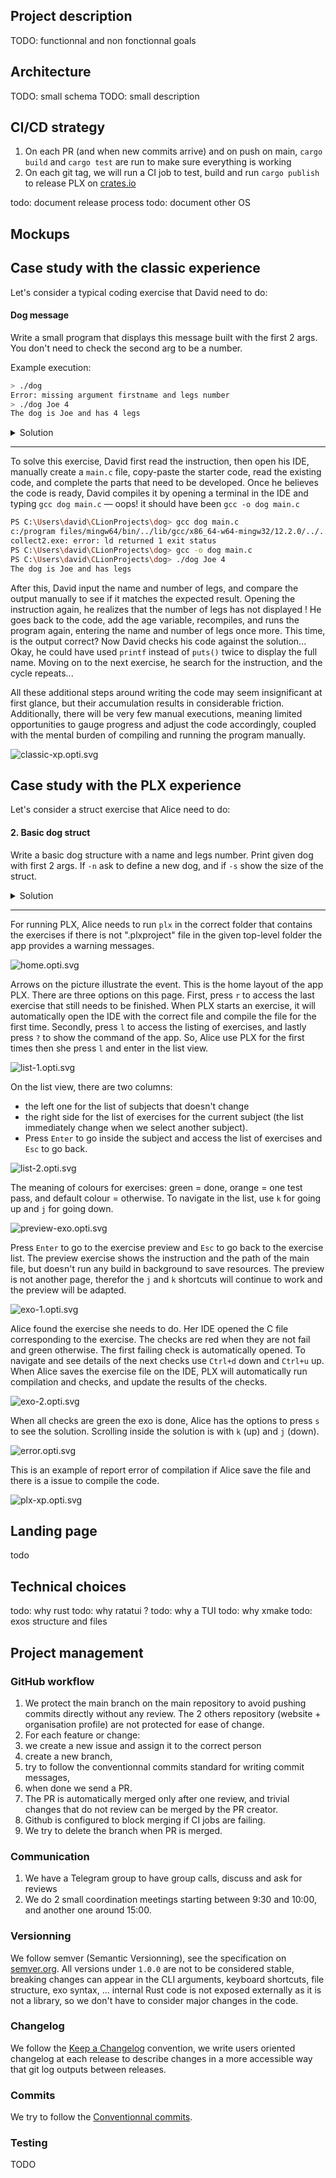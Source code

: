 ## Project description
TODO: functionnal and non fonctionnal goals

## Architecture
TODO: small schema
TODO: small description


## CI/CD strategy
1. On each PR (and when new commits arrive) and on push on main, `cargo build` and `cargo test` are run to make sure everything is working
1. On each git tag, we will run a CI job to test, build and run `cargo publish` to release PLX on [crates.io](https://crates.io/crates/plx)

todo: document release process
todo: document other OS

## Mockups
## Case study with the classic experience
Let's consider a typical coding exercise that David need to do:  
#### Dog message
Write a small program that displays this message built with the first 2 args. You don't need to check the second arg to be a number.

Example execution:
```sh
> ./dog 
Error: missing argument firstname and legs number
> ./dog Joe 4
The dog is Joe and has 4 legs
```

<details>
<summary>Solution</summary>

```c
#include <stdio.h>

int main(int argc, char **argv) {
  if (argc < 3)
    printf("Error: missing argument firstname and legs number");
  else
    printf("The dog is %s and has %s legs\n", argv[1], argv[2]);
}
```

</details>

---

To solve this exercise, David first read the instruction, then open his IDE, manually create a `main.c` file, copy-paste the starter code, read the existing code, and complete the parts that need to be developed. Once he believes the code is ready, David compiles it by opening a terminal in the IDE and typing `gcc dog main.c` — oops! it should have been `gcc -o dog main.c`

```bash
PS C:\Users\david\CLionProjects\dog> gcc dog main.c
c:/program files/mingw64/bin/../lib/gcc/x86_64-w64-mingw32/12.2.0/../../../../x86_64-w64-mingw32/bin/ld.exe: cannot find dog: No such file or directory
collect2.exe: error: ld returned 1 exit status
PS C:\Users\david\CLionProjects\dog> gcc -o dog main.c
PS C:\Users\david\CLionProjects\dog> ./dog Joe 4
The dog is Joe and has legs

```

After this, David input the name and number of legs, and compare the output manually to see if it matches the expected result. Opening the instruction again, he realizes that the number of legs has not displayed ! He goes back to the code, add the age variable, recompiles, and runs the program again, entering the name and number of legs once more. This time, is the output correct? Now David checks his code against the solution... Okay, he could have used `printf` instead of `puts()` twice to display the full name. Moving on to the next exercise, he search for the instruction, and the cycle repeats...

All these additional steps around writing the code may seem insignificant at first glance, but their accumulation results in considerable friction. Additionally, there will be very few manual executions, meaning limited opportunities to gauge progress and adjust the code accordingly, coupled with the mental burden of compiling and running the program manually.

![classic-xp.opti.svg](img/svg/classic-xp.opti.svg)

## Case study with the PLX experience

Let's consider a struct exercise that Alice need to do:  

#### 2. Basic dog struct

Write a basic dog structure with a name and legs number. Print given dog with first 2 args. If `-n` ask to define a new dog, and if `-s` show the size of the struct.

<details>
<summary>Solution</summary>

```c
#include <stdio.h>  
#include <stdlib.h>  
#include <string.h>  

typedef struct {  
   const char *firstname;  
   short legs_number;  
} Dog;  

void printDog(Dog *dog) {  
   printf("The dog is %s and has %d legs\n", dog->firstname, dog->legs_number);  
}  
  
int main(int argc, char *argv[]) {  
  
   if (strcmp(argv[1], "-n") == 0) {  
      printf("New dog\nName: ");  
      printf("\nNumber of legs: ");  
      Dog newDog = {.firstname = argv[2], .legs_number = atoi(argv[3])};  
      printDog(&newDog);  
   } else if (strcmp(argv[1], "-s") == 0) {  
      printf("sizeof(Dog): %lu\n", sizeof(Dog));  
   } else {  
      Dog dog = {.firstname = argv[1], .legs_number = atoi(argv[2])};  
      printDog(&dog);  
   }  
}
```

</details>

---
For running PLX, Alice needs to run `plx` in the correct folder that contains the exercises if there is not ".plxproject" file in the given top-level folder the app provides a warning messages. 

<!--TODO: Think about the subfolder opening issue. The app will ask again for a folder.-->

![home.opti.svg](img/svg/home.opti.svg)

Arrows on the picture illustrate the event. This is the home layout of the app PLX. There are three options on this page. First, press `r` to access the last exercise that still needs to be finished. When PLX starts an exercise, it will automatically open the IDE with the correct file and compile the file for the first time. Secondly, press `l` to access the listing of exercises, and lastly press `?` to show the command of the app. So, Alice use PLX for the first times then she press `l` and enter in the list view.

![list-1.opti.svg](img/svg/list-1.opti.svg)

On the list view, there are two columns: 
-  the left one for the list of subjects that doesn't change
-  the right side for the list of exercises for the current subject (the list immediately change when we select another subject). 
- Press `Enter` to go inside the subject and access the list of exercises and `Esc` to go back.

![list-2.opti.svg](img/svg/list-2.opti.svg)

The meaning of colours for exercises: green = done, orange = one test pass, and default colour = otherwise. To navigate in the list, use `k` for going up and `j` for going down.

![preview-exo.opti.svg](img/svg/preview-exo.opti.svg)

Press `Enter` to go to the exercise preview and `Esc` to go back to the exercise list. The preview exercise shows the instruction and the path of the main file, but doesn't run any build in background to save resources. The preview is not another page, therefor the `j` and `k` shortcuts will continue to work and the preview will be adapted.

![exo-1.opti.svg](img/svg/exo-1.opti.svg)

Alice found the exercise she needs to do. Her IDE opened the C file corresponding to the exercise.
The checks are red when they are not fail and green otherwise. The first failing check is automatically opened. To navigate and see details of the next checks use `Ctrl+d` down and `Ctrl+u` up. When Alice saves the exercise file on the IDE, PLX will automatically run compilation and checks, and update the results of the checks.

![exo-2.opti.svg](img/svg/exo-2.opti.svg)

When all checks are green the exo is done, Alice has the options to press `s` to see the solution. Scrolling inside the solution is with `k` (up) and `j` (down).

![error.opti.svg](img/svg/error.opti.svg)

This is an example of report error of compilation if Alice save the file and there is a issue to compile the code.

![plx-xp.opti.svg](img/svg/plx-xp.opti.svg)

## Landing page
todo

## Technical choices
todo: why rust
todo: why ratatui ?
todo: why a TUI
todo: why xmake
todo: exos structure and files

## Project management
### GitHub workflow
1. We protect the main branch on the main repository to avoid pushing commits directly without any review. The 2 others repository (website + organisation profile) are not protected for ease of change.
1. For each feature or change:
  1. we create a new issue and assign it to the correct person
  1. create a new branch,
  1. try to follow the conventionnal commits standard for writing commit messages,
  1. when done we send a PR.
  1. The PR is automatically merged only after one review, and trivial changes that do not review can be merged by the PR creator.
  1. Github is configured to block merging if CI jobs are failing.
  1. We try to delete the branch when PR is merged.

### Communication
1. We have a Telegram group to have group calls, discuss and ask for reviews
1. We do 2 small coordination meetings starting between 9:30 and 10:00, and another one around 15:00.

### Versionning
We follow semver (Semantic Versionning), see the specification on [semver.org](https://semver.org). All versions under `1.0.0` are not to be considered stable, breaking changes can appear in the CLI arguments, keyboard shortcuts, file structure, exo syntax, ... internal Rust code is not exposed externally as it is not a library, so we don't have to consider major changes in the code.

### Changelog
We follow the [Keep a Changelog](https://keepachangelog.com) convention, we write users oriented changelog at each release to describe changes in a more accessible way that git log outputs between releases.

### Commits
We try to follow the [Conventionnal commits](https://conventionalcommits.org).

### Testing
TODO
